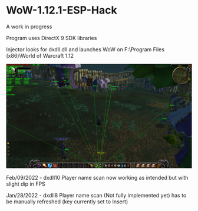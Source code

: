 # WoW-1.12.1-ESP-Hack

A work in progress

Program uses DirectX 9 SDK libraries

Injector looks for dxdll.dll and launches WoW on F:\Program Files (x86)\World of Warcraft 1.12

<div align="center">
    <img src="https://raw.githubusercontent.com/buttburger1/WoW-1.12.1-ESP-Hack/main/test.png" width="1000px"</img> 
</div>


Feb/09/2022 - dxdll10
Player name scan now working as intended but with slight dip in FPS

Jan/28/2022 - dxdll8
Player name scan (Not fully implemented yet) has to be manually refreshed (key currently set to Insert)
